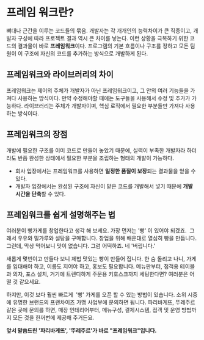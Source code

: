 # 프레임 워크란?
뼈대나 근간을 이루는 코드들의 묶음.
개발자는 각 개개인의 능력차이가 큰 직종이고, 개발자 구성에 따라 프로젝트 결과 역시 큰 차이를 낳는다.
이런 상황을 극복하기 위한 코드의 결과물이 바로 **프레임워크**이다.
프로그램의 기본 흐름이나 구조를 정하고 모든 팀원이 이 구조에 자신의 코드를 추가하는 방식으로 개발하게 된다.

## 프레임워크와 라이브러리의 차이
프레임워크는 제어의 주체가 개발자가 아닌 프레임워크이고, 그 안의 여러 기능들을 가져다 사용하는 방식이다.
만약 수정해야할 때에는 도구들을 사용해서 수정 및 추가가 가능하다.
라이브러리는 주체가 개발자이며, 핵심 로직에서 필요한 부분들만 가져다 사용하는 방식이다.

## 프레임워크의 장점
개발에 필요한 구조를 이미 코드로 만들어 놓았기 때문에, 실력이 부족한 개발자라 하더라도 반쯤 완성한 상태에서 필요한 부분을 조립하는 형태의 개발이 가능하다.
- 회사 입장에서는 프레임워크를 사용하면 **일정한 품질이 보장**되는 결과물을 얻을 수 있다.
- 개발자 입장에서는 완성된 구조에 자신이 맡은 코드를 개발해서 넣기 때문에 **개발 시간을 단축**할 수 있다.

## 프레임워크를 쉽게 설명해주는 법
여러분이 빵가게를 창업한다고 생각 해 보세요. 가장 먼저는 '빵' 이 있어야 되겠죠.  그래서 우유와 밀가루와 설탕을 구매합니다. 창업을 위해 배운대로 열심히 빵을 만듭니다. 그런데, 막상 먹어보니 맛이 없습니다. 그럼 어떡하죠. 네 '버립니다.'   

새롭게 몇번이고 만들다 보니 제법 맛있는 빵이 만들어 집니다. 한 숨 돌리고 나니, 가게를 임대해야 하고, 이름도 지어야 하고, 홍보도 필요합니다. 메뉴판부터, 접객용 테이블과 의자, 포스 설치, 거기에 트렌디하게 주문용 키호스크까지 세팅한다면? 여러분은 어떨 것 같으세요.

하지만, 이것 보다 훨씬 빠르게  '빵' 가게를 오픈 할 수 있는 방법이 있습니다. 소위 시중에 유명한 브랜드의 프랜차이즈 가맹 사업부에 문의하면 됩니다. 파리바게뜨, 뚜레주르 같은 곳에 문의를 하면, 매장 인테리어부터, 메뉴구성, 결제시스템, 접객 및 운영 방법까지 모든 것을 한꺼번에 제공해 주거든요.

**앞서 말씀드린 '파리바게뜨', '뚜레주르'가 바로 "프레임워크"입니다.**